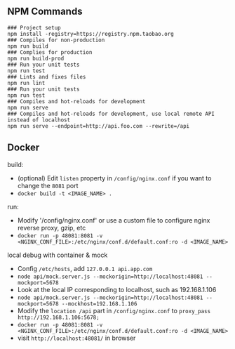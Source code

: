 ## NPM Commands

```
### Project setup
npm install -registry=https://registry.npm.taobao.org
### Compiles for non-production
npm run build
### Complies for production
npm run build-prod
### Run your unit tests
npm run test
### Lints and fixes files
npm run lint
### Run your unit tests
npm run test
### Compiles and hot-reloads for development
npm run serve
### Compiles and hot-reloads for development, use local remote API instead of localhost
npm run serve --endpoint=http://api.foo.com --rewrite=/api
```

<!--LOCAL_EXPRESS?-->

<!--STORYBOOK?-->

## Docker 

build:

- (optional) Edit `listen` property in `/config/nginx.conf` if you want to change the `8081` port
- `docker build -t <IMAGE_NAME> .`

run:

- Modify '/config/nginx.conf' or use a custom file to configure nginx reverse proxy, gzip, etc
- `docker run -p 48081:8081 -v <NGINX_CONF_FILE>:/etc/nginx/conf.d/default.conf:ro -d <IMAGE_NAME>`

local debug with container & mock

- Config `/etc/hosts`, add `127.0.0.1 api.app.com`
- `node api/mock.server.js --mockorigin=http://localhost:48081 --mockport=5678`
- Look at the local IP corresponding to localhost, such as 192.168.1.106
- `node api/mock.server.js --mockorigin=http://localhost:48081 --mockport=5678 --mockhost=192.168.1.106`
- Modify the `location /api` part in `/config/nginx.conf` to `proxy_pass http://192.168.1.106:5678;`
- `docker run -p 48081:8081 -v <NGINX_CONF_FILE>:/etc/nginx/conf.d/default.conf:ro -d <IMAGE_NAME>`
- visit `http://localhost:48081/` in browser
